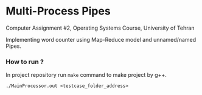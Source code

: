 # Multi-Process Pipes
Computer Assignment #2, Operating Systems Course, University of Tehran

Implementing word counter using Map-Reduce model and unnamed/named Pipes.

### How to run ?
In project repository run `make` command to make project by g++.

```
./MainProcessor.out <testcase_folder_address>
```
